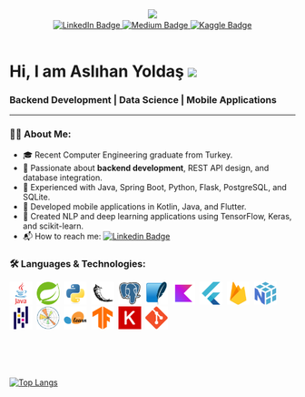 <div id="header" align="center">

  
  <img src= "https://media.giphy.com/media/v1.Y2lkPTc5MGI3NjExNGg2bWJpNXNhYndtd3FqaGYwNTVkbzYyeno1MWtuZmJsN2dpY2o4dCZlcD12MV9pbnRlcm5hbF9naWZfYnlfaWQmY3Q9cw/QTfX9Ejfra3ZmNxh6B/giphy.gif" width="200"/>
</div>

<div id="badges" align="center" >
 

  <a href="https://www.linkedin.com/in/aslihanyoldas/">
    <img src="https://img.shields.io/badge/LinkedIn-blue?style=for-the-badge&logo=linkedin&logoColor=white" alt="LinkedIn Badge"/>
  </a>
    <a href="https://medium.com/@aslihanyoldas24">
    <img src = "https://img.shields.io/badge/Medium-12100E?style=for-the-badge&logo=medium&logoColor=white" alt="Medium Badge"/>
  </a>

 </a>
    <a href="https://www.kaggle.com/aslhanyolda">
    <img src = "https://img.shields.io/badge/Kaggle-035a7d?style=for-the-badge&logo=kaggle&logoColor=white" alt="Kaggle Badge"/>
  </a>
</div>
<div id="badges" align="center" >
 <img src="https://komarev.com/ghpvc/?username=AslihanYoldas&style=flat-square&color=blue" alt=""/>
</div>  
<h1>
  Hi, I am Aslıhan Yoldaş
  <img src="https://media.giphy.com/media/hvRJCLFzcasrR4ia7z/giphy.gif" width="30px"/>
</h1>

### Backend Development | Data Science | Mobile Applications
--------

### 👩‍💻 About Me:

- 🎓 Recent Computer Engineering graduate from Turkey.
- 🔭 Passionate about **backend development**, REST API design, and database integration.
- 🧠 Experienced with Java, Spring Boot, Python, Flask, PostgreSQL, and SQLite.
- 📱 Developed mobile applications in Kotlin, Java, and Flutter.
- 🤖 Created NLP and deep learning applications using TensorFlow, Keras, and scikit-learn.
- 📬 How to reach me: [![Linkedin Badge](https://img.shields.io/badge/-LinkedIn-blue?style=flat&logo=Linkedin&logoColor=white)](https://www.linkedin.com/in/aslihanyoldas/)

  
### 🛠 Languages & Technologies:
<div>
    <img src="https://github.com/devicons/devicon/blob/master/icons/java/java-original-wordmark.svg" title="Java" width="40" height="40"/>&nbsp;
    <img src="https://github.com/devicons/devicon/blob/master/icons/spring/spring-original.svg" title="Spring Boot" width="40" height="40"/>&nbsp;
    <img src="https://github.com/devicons/devicon/blob/master/icons/python/python-original.svg" title="Python" width="40" height="40"/>&nbsp;
    <img src="https://github.com/devicons/devicon/blob/master/icons/flask/flask-original.svg" title="Flask" width="40" height="40"/>&nbsp;
    <img src="https://github.com/devicons/devicon/blob/master/icons/postgresql/postgresql-original.svg" title="PostgreSQL" width="40" height="40"/>&nbsp;
    <img src="https://github.com/devicons/devicon/blob/master/icons/sqlite/sqlite-original.svg" title="SQLite" width="40" height="40"/>&nbsp;
    <img src="https://github.com/devicons/devicon/blob/master/icons/kotlin/kotlin-original.svg" title="Kotlin" width="40" height="40"/>&nbsp;
    <img src="https://github.com/devicons/devicon/blob/master/icons/flutter/flutter-original.svg" title="Flutter" width="40" height="40"/>&nbsp;
    <img src="https://github.com/devicons/devicon/blob/master/icons/firebase/firebase-original.svg" title="Firebase" width="40" height="40"/>&nbsp;
    <img src="https://github.com/devicons/devicon/blob/master/icons/numpy/numpy-original.svg" title="NumPy" width="40" height="40"/>&nbsp;
    <img src="https://github.com/devicons/devicon/blob/master/icons/pandas/pandas-original.svg" title="Pandas" width="40" height="40"/>&nbsp;
    <img src="https://github.com/devicons/devicon/blob/master/icons/matplotlib/matplotlib-original.svg" title="Matplotlib" width="40" height="40"/>&nbsp;
    <img src="https://github.com/devicons/devicon/blob/master/icons/scikitlearn/scikitlearn-original.svg" title="Scikit-learn" width="40" height="40"/>&nbsp;
    <img src="https://github.com/devicons/devicon/blob/master/icons/tensorflow/tensorflow-original.svg" title="TensorFlow" width="40" height="40"/>&nbsp;
    <img src="https://github.com/devicons/devicon/blob/master/icons/keras/keras-original.svg" title="Keras" width="40" height="40"/>&nbsp;
    <img src="https://github.com/devicons/devicon/blob/master/icons/git/git-original.svg" title="Git" width="40" height="40"/>&nbsp;
</div>

    

</div>
<br/><br/>

<br/><br/>
[![Top Langs](https://github-readme-stats.vercel.app/api/top-langs/?username=AslihanYoldas&layout=compact&theme=vision-friendly-dark)](https://github.com/anuraghazra/github-readme-stats)


<!--
**AslihanYoldas/AslihanYoldas** is a ✨ _special_ ✨ repository because its `README.md` (this file) appears on your GitHub profile.

Here are some ideas to get you started:

- 🔭 I’m currently working on ...
- 🌱 I’m currently learning ...
- 👯 I’m looking to collaborate on ...
- 🤔 I’m looking for help with ...
- 💬 Ask me about ...
- 📫 How to reach me: ...
- 😄 Pronouns: ...
- ⚡ Fun fact: ...
-->
